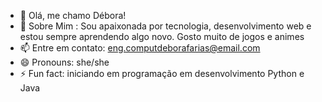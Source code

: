- 👋 Olá, me chamo Débora!
- 🌱 Sobre Mim :
Sou apaixonada por tecnologia, desenvolvimento web e estou sempre aprendendo algo novo. Gosto muito de jogos e animes
- 📫 Entre em contato: eng.computdeborafarias@email.com
- 😄 Pronouns: she/she
- ⚡ Fun fact: iniciando em programação em desenvolvimento Python e Java 
<!---
DevDebis/DevDebis is a ✨ special ✨ repository because its `README.md` (this file) appears on your GitHub profile.
You can click the Preview link to take a look at your changes.
--->
